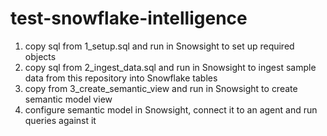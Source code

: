 # test-snowflake-intelligence

1. copy sql from 1_setup.sql and run in Snowsight to set up required objects
2. copy sql from 2_ingest_data.sql and run in Snowsight to ingest sample data from this repository into Snowflake tables
3. copy from 3_create_semantic_view and run in Snowsight to create semantic model view
4. configure semantic model in Snowsight, connect it to an agent and run queries against it